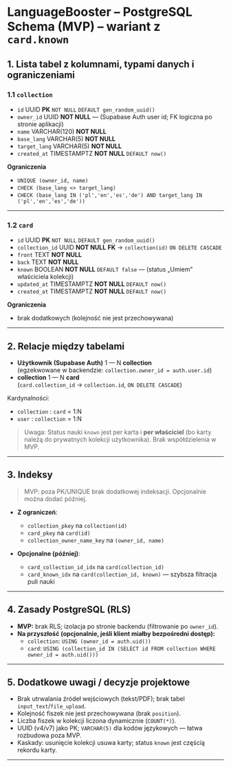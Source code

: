 # LanguageBooster – PostgreSQL Schema (MVP) – wariant z `card.known`

## 1. Lista tabel z kolumnami, typami danych i ograniczeniami

### 1.1 `collection`

- `id` UUID **PK** `NOT NULL` `DEFAULT gen_random_uuid()`
- `owner_id` UUID **NOT NULL** — (Supabase Auth user id; FK logiczna po stronie aplikacji)
- `name` VARCHAR(120) **NOT NULL**
- `base_lang` VARCHAR(5) **NOT NULL**
- `target_lang` VARCHAR(5) **NOT NULL**
- `created_at` TIMESTAMPTZ **NOT NULL** `DEFAULT now()`

**Ograniczenia**

- `UNIQUE (owner_id, name)`
- `CHECK (base_lang <> target_lang)`
- `CHECK (base_lang IN ('pl','en','es','de') AND target_lang IN ('pl','en','es','de'))`

---

### 1.2 `card`

- `id` UUID **PK** `NOT NULL` `DEFAULT gen_random_uuid()`
- `collection_id` UUID **NOT NULL** **FK** → `collection(id)` `ON DELETE CASCADE`
- `front` TEXT **NOT NULL**
- `back` TEXT **NOT NULL**
- `known` BOOLEAN **NOT NULL** `DEFAULT false` — (status „Umiem” właściciela kolekcji)
- `updated_at` TIMESTAMPTZ **NOT NULL** `DEFAULT now()`
- `created_at` TIMESTAMPTZ **NOT NULL** `DEFAULT now()`

**Ograniczenia**

- brak dodatkowych (kolejność nie jest przechowywana)

---

## 2. Relacje między tabelami

- **Użytkownik (Supabase Auth)** 1 — N **collection**  
  (egzekwowane w backendzie: `collection.owner_id = auth.user.id`)
- **collection** 1 — N **card**  
  (`card.collection_id` → `collection.id`, `ON DELETE CASCADE`)

Kardynalności:

- `collection` : `card` = 1:N
- `user` : `collection` = 1:N

> Uwaga: Status nauki `known` jest per karta i **per właściciel** (bo karty należą do prywatnych kolekcji użytkownika). Brak współdzielenia w MVP.

---

## 3. Indeksy

> MVP: poza PK/UNIQUE brak dodatkowej indeksacji. Opcjonalnie można dodać później.

- **Z ograniczeń**:

  - `collection_pkey` na `collection(id)`
  - `card_pkey` na `card(id)`
  - `collection_owner_name_key` na `(owner_id, name)`

- **Opcjonalne (później)**:
  - `card_collection_id_idx` na `card(collection_id)`
  - `card_known_idx` na `card(collection_id, known)` — szybsza filtracja puli nauki

---

## 4. Zasady PostgreSQL (RLS)

- **MVP:** brak RLS; izolacja po stronie backendu (filtrowanie po `owner_id`).
- **Na przyszłość (opcjonalnie, jeśli klient miałby bezpośredni dostęp):**
  - `collection`: `USING (owner_id = auth.uid())`
  - `card`: `USING (collection_id IN (SELECT id FROM collection WHERE owner_id = auth.uid()))`

---

## 5. Dodatkowe uwagi / decyzje projektowe

- Brak utrwalania źródeł wejściowych (tekst/PDF); brak tabel `input_text`/`file_upload`.
- Kolejność fiszek nie jest przechowywana (brak `position`).
- Liczba fiszek w kolekcji liczona dynamicznie (`COUNT(*)`).
- UUID (v4/v7) jako PK; `VARCHAR(5)` dla kodów językowych — łatwa rozbudowa poza MVP.
- Kaskady: usunięcie kolekcji usuwa karty; status `known` jest częścią rekordu karty.

---
